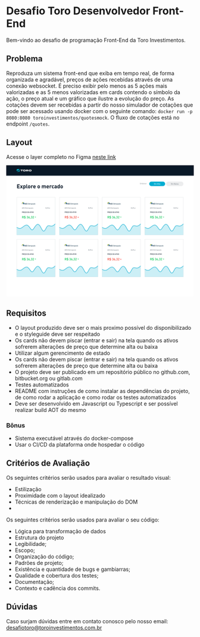# Desafio Toro Desenvolvedor Front-End

Bem-vindo ao desafio de programação Front-End da Toro Investimentos.

## Problema

Reproduza um sistema front-end que exiba em tempo real, de forma organizada e agradável, preços de ações recebidas através de uma conexão websocket.
É preciso exibir pelo menos as 5 ações mais valorizadas e as 5 menos valorizadas em cards contendo o símbolo da ação, o preço atual e um gráfico que ilustre a evolução do preço.
As cotações devem ser recebidas a partir do nosso simulador de cotações que pode ser acessado usando docker com o seguinte comando: `docker run -p 8080:8080 toroinvestimentos/quotesmock`. O fluxo de cotações está no endpoint `/quotes`.

## Layout

Acesse o layer completo no Figma [neste link](https://www.figma.com/file/WWD46DsIYNhoipr3WSqFPb/TESTE-TORO-FRONT-END?node-id=0%3A1)

![Imagem de Yaktocat](screenshots/desktop.png)


## Requisitos

- O layout produzido deve ser o mais proximo possível do disponibilizado e o styleguide deve ser respeitado
- Os cards não devem piscar (entrar e sair) na tela quando os ativos sofrerem alterações de preço que determine alta ou baixa
- Utilizar algum gerencimento de estado
- Os cards não devem piscar (entrar e sair) na tela quando os ativos sofrerem alterações de preço que determine alta ou baixa
- O projeto deve ser publicado em um repositório público no github.com, bitbucket.org ou gitlab.com
- Testes automatizados
- README com instruções de como instalar as dependências do projeto, de como rodar a aplicação e como rodar os testes automatizados
- Deve ser desenvolvido em Javascript ou Typescript e ser possível realizar build AOT do mesmo

### Bônus

- Sistema executável através do docker-compose
- Usar o CI/CD da plataforma onde hospedar o código

## Critérios de Avaliação

Os seguintes critérios serão usados para avaliar o resultado visual:
- Estilização
- Proximidade com o layout idealizado
- Técnicas de renderização e manipulação do DOM
- 

Os seguintes critérios serão usados para avaliar o seu código:
- Lógica para transformação de dados
- Estrutura do projeto
- Legibilidade;
- Escopo;
- Organização do código;
- Padrões de projeto;
- Existência e quantidade de bugs e gambiarras;
- Qualidade e cobertura dos testes;
- Documentação;
- Contexto e cadência dos commits.

## Dúvidas

Caso surjam dúvidas entre em contato conosco pelo nosso email: desafiotoro@toroinvestimentos.com.br
